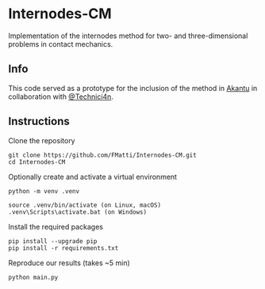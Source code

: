 # Internodes-CM

Implementation of the internodes method for two- and three-dimensional problems in contact mechanics.

## Info

This code served as a prototype for the inclusion of the method in [Akantu](https://gitlab.com/akantu/akantu/-/tree/features/40-contact-using-the-internodes-method) in collaboration with [@Technici4n](https://github.com/Technici4n).

## Instructions

Clone the repository
```[bash]
git clone https://github.com/FMatti/Internodes-CM.git
cd Internodes-CM
```

Optionally create and activate a virtual environment
```[bash]
python -m venv .venv

source .venv/bin/activate (on Linux, macOS)
.venv\Scripts\activate.bat (on Windows)
```

Install the required packages
```[bash]
pip install --upgrade pip
pip install -r requirements.txt
```

Reproduce our results (takes ~5 min)
```[bash]
python main.py
```

## 